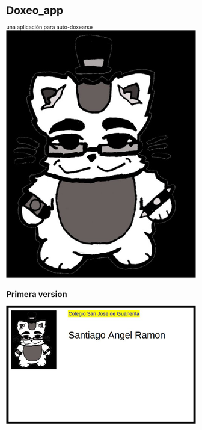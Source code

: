 # Doxeo_app
una aplicación para auto-doxearse
![Logo del proyecto](kangelox.png)

## Primera version

![Logo del proyecto](screen_work.jpg)

